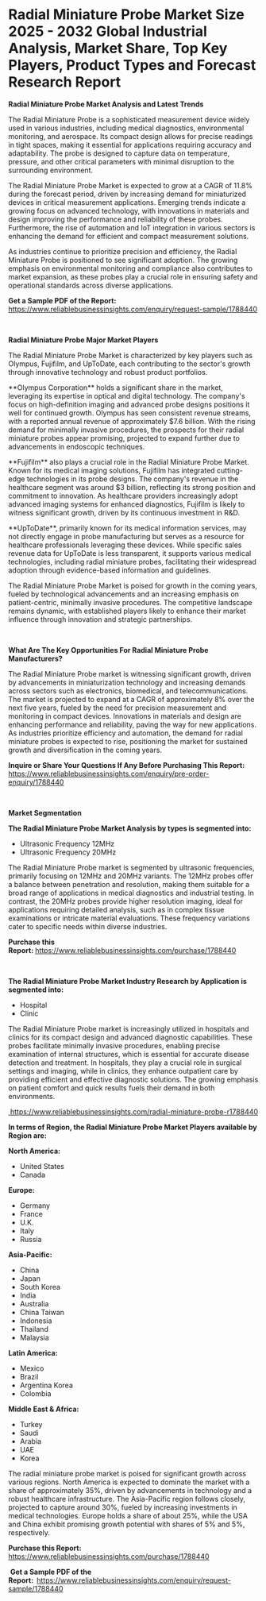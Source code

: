 <p><h1>Radial Miniature Probe Market Size 2025 - 2032 Global Industrial Analysis, Market Share, Top Key Players, Product Types and Forecast Research Report</h1></p><p><strong>Radial Miniature Probe Market Analysis and Latest Trends</strong></p>
<p><p>The Radial Miniature Probe is a sophisticated measurement device widely used in various industries, including medical diagnostics, environmental monitoring, and aerospace. Its compact design allows for precise readings in tight spaces, making it essential for applications requiring accuracy and adaptability. The probe is designed to capture data on temperature, pressure, and other critical parameters with minimal disruption to the surrounding environment.</p><p>The Radial Miniature Probe Market is expected to grow at a CAGR of 11.8% during the forecast period, driven by increasing demand for miniaturized devices in critical measurement applications. Emerging trends indicate a growing focus on advanced technology, with innovations in materials and design improving the performance and reliability of these probes. Furthermore, the rise of automation and IoT integration in various sectors is enhancing the demand for efficient and compact measurement solutions.</p><p>As industries continue to prioritize precision and efficiency, the Radial Miniature Probe is positioned to see significant adoption. The growing emphasis on environmental monitoring and compliance also contributes to market expansion, as these probes play a crucial role in ensuring safety and operational standards across diverse applications.</p></p>
<p><strong>Get a Sample PDF of the Report:&nbsp;</strong> <a href="https://www.reliablebusinessinsights.com/enquiry/request-sample/1788440?utm_campaign=3513&utm_medium=2&utm_source=Github&utm_content=ia&utm_term=14042025&utm_id=radial-miniature-probe">https://www.reliablebusinessinsights.com/enquiry/request-sample/1788440</a></p>
<p>&nbsp;</p>
<p><strong>Radial Miniature Probe Major Market Players</strong></p>
<p><p>The Radial Miniature Probe Market is characterized by key players such as Olympus, Fujifilm, and UpToDate, each contributing to the sector's growth through innovative technology and robust product portfolios.</p><p>**Olympus Corporation** holds a significant share in the market, leveraging its expertise in optical and digital technology. The company's focus on high-definition imaging and advanced probe designs positions it well for continued growth. Olympus has seen consistent revenue streams, with a reported annual revenue of approximately $7.6 billion. With the rising demand for minimally invasive procedures, the prospects for their radial miniature probes appear promising, projected to expand further due to advancements in endoscopic techniques.</p><p>**Fujifilm** also plays a crucial role in the Radial Miniature Probe Market. Known for its medical imaging solutions, Fujifilm has integrated cutting-edge technologies in its probe designs. The company's revenue in the healthcare segment was around $3 billion, reflecting its strong position and commitment to innovation. As healthcare providers increasingly adopt advanced imaging systems for enhanced diagnostics, Fujifilm is likely to witness significant growth, driven by its continuous investment in R&D.</p><p>**UpToDate**, primarily known for its medical information services, may not directly engage in probe manufacturing but serves as a resource for healthcare professionals leveraging these devices. While specific sales revenue data for UpToDate is less transparent, it supports various medical technologies, including radial miniature probes, facilitating their widespread adoption through evidence-based information and guidelines.</p><p>The Radial Miniature Probe Market is poised for growth in the coming years, fueled by technological advancements and an increasing emphasis on patient-centric, minimally invasive procedures. The competitive landscape remains dynamic, with established players likely to enhance their market influence through innovation and strategic partnerships.</p></p>
<p>&nbsp;</p>
<p><strong>What Are The Key Opportunities For Radial Miniature Probe Manufacturers?</strong></p>
<p><p>The Radial Miniature Probe market is witnessing significant growth, driven by advancements in miniaturization technology and increasing demands across sectors such as electronics, biomedical, and telecommunications. The market is projected to expand at a CAGR of approximately 8% over the next five years, fueled by the need for precision measurement and monitoring in compact devices. Innovations in materials and design are enhancing performance and reliability, paving the way for new applications. As industries prioritize efficiency and automation, the demand for radial miniature probes is expected to rise, positioning the market for sustained growth and diversification in the coming years.</p></p>
<p><strong>Inquire or Share Your Questions If Any Before Purchasing This Report:</strong> <a href="https://www.reliablebusinessinsights.com/enquiry/pre-order-enquiry/1788440?utm_campaign=3513&utm_medium=2&utm_source=Github&utm_content=ia&utm_term=14042025&utm_id=radial-miniature-probe">https://www.reliablebusinessinsights.com/enquiry/pre-order-enquiry/1788440</a></p>
<p>&nbsp;</p>
<p><strong>Market Segmentation</strong></p>
<p><strong>The Radial Miniature Probe Market Analysis by types is segmented into:</strong></p>
<p><ul><li>Ultrasonic Frequency 12MHz</li><li>Ultrasonic Frequency 20MHz</li></ul></p>
<p><p>The Radial Miniature Probe market is segmented by ultrasonic frequencies, primarily focusing on 12MHz and 20MHz variants. The 12MHz probes offer a balance between penetration and resolution, making them suitable for a broad range of applications in medical diagnostics and industrial testing. In contrast, the 20MHz probes provide higher resolution imaging, ideal for applications requiring detailed analysis, such as in complex tissue examinations or intricate material evaluations. These frequency variations cater to specific needs within diverse industries.</p></p>
<p><strong>Purchase this Report:&nbsp;</strong><a href="https://www.reliablebusinessinsights.com/purchase/1788440?utm_campaign=3513&utm_medium=2&utm_source=Github&utm_content=ia&utm_term=14042025&utm_id=radial-miniature-probe">https://www.reliablebusinessinsights.com/purchase/1788440</a></p>
<p>&nbsp;</p>
<p><strong>The Radial Miniature Probe Market Industry Research by Application is segmented into:</strong></p>
<p><ul><li>Hospital</li><li>Clinic</li></ul></p>
<p><p>The Radial Miniature Probe market is increasingly utilized in hospitals and clinics for its compact design and advanced diagnostic capabilities. These probes facilitate minimally invasive procedures, enabling precise examination of internal structures, which is essential for accurate disease detection and treatment. In hospitals, they play a crucial role in surgical settings and imaging, while in clinics, they enhance outpatient care by providing efficient and effective diagnostic solutions. The growing emphasis on patient comfort and quick results fuels their demand in both environments.</p></p>
<p><a href="https://www.reliablebusinessinsights.com/radial-miniature-probe-r1788440?utm_campaign=3513&utm_medium=2&utm_source=Github&utm_content=ia&utm_term=14042025&utm_id=radial-miniature-probe">&nbsp;https://www.reliablebusinessinsights.com/radial-miniature-probe-r1788440</a></p>
<p><strong>In terms of Region, the Radial Miniature Probe Market Players available by Region are:</strong></p>
<p>
    <p> <strong> North America: </strong>
        <ul>
            <li>United States</li>
            <li>Canada</li>
        </ul>
        </p> 
    <p> <strong> Europe: </strong>
        <ul>
            <li>Germany</li>
            <li>France</li>
            <li>U.K.</li>
            <li>Italy</li>
            <li>Russia</li>
        </ul>
        </p> 
    <p> <strong> Asia-Pacific: </strong>
        <ul>
            <li>China</li>
            <li>Japan</li>
            <li>South Korea</li>
            <li>India</li>
            <li>Australia</li>
            <li>China Taiwan</li>
            <li>Indonesia</li>
            <li>Thailand</li>
            <li>Malaysia</li>
        </ul>
        </p> 
    <p> <strong> Latin America: </strong>
        <ul>
            <li>Mexico</li>
            <li>Brazil</li>
            <li>Argentina Korea</li>
            <li>Colombia</li>
        </ul>
        </p> 
    <p> <strong> Middle East & Africa: </strong>
        <ul>
            <li>Turkey</li>
            <li>Saudi</li>
            <li>Arabia</li>
            <li>UAE</li>
            <li>Korea</li>
        </ul>
    </p>
    </p>
<p><p>The radial miniature probe market is poised for significant growth across various regions. North America is expected to dominate the market with a share of approximately 35%, driven by advancements in technology and a robust healthcare infrastructure. The Asia-Pacific region follows closely, projected to capture around 30%, fueled by increasing investments in medical technologies. Europe holds a share of about 25%, while the USA and China exhibit promising growth potential with shares of 5% and 5%, respectively.</p></p>
<p><strong>Purchase this Report: </strong><a href="https://www.reliablebusinessinsights.com/purchase/1788440?utm_campaign=3513&utm_medium=2&utm_source=Github&utm_content=ia&utm_term=14042025&utm_id=radial-miniature-probe">https://www.reliablebusinessinsights.com/purchase/1788440</a></p>
<p>&nbsp;<strong>Get a Sample PDF of the Report:&nbsp;&nbsp;</strong><a href="https://www.reliablebusinessinsights.com/enquiry/request-sample/1788440?utm_campaign=3513&utm_medium=2&utm_source=Github&utm_content=ia&utm_term=14042025&utm_id=radial-miniature-probe">https://www.reliablebusinessinsights.com/enquiry/request-sample/1788440</a></p>
<p><strong></strong></p>
<p><p></p><p></p><p></p></p>